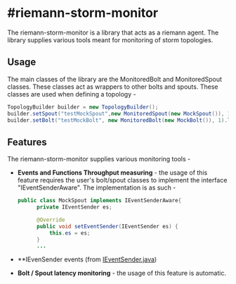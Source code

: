 #riemann-storm-monitor
=========

The riemann-storm-monitor is a library that acts as a riemann agent.
The library supplies various tools meant for monitoring of storm topologies.


## Usage ##
The main classes of the library are the MonitoredBolt and MonitoredSpout classes. These classes act as wrappers to other bolts and spouts.
These classes are used when defining a topology - 

```java
TopologyBuilder builder = new TopologyBuilder();
builder.setSpout("testMockSpout",new MonitoredSpout(new MockSpout()), 1);
builder.setBolt("testMockBolt", new MonitoredBolt(new MockBolt()), 1).localOrShuffleGrouping("testMockSpout");
```

## Features ##
The riemann-storm-monitor supplies various monitoring tools - 
* **Events and Functions Throughput measuring** - the usage of this feature requires the user's bolt/spout classes to implement the interface "IEventSenderAware".
  The implementation is as such - 
  ```java
  public class MockSpout implements IEventSenderAware{
        private IEventSender es;

        @Override
        public void setEventSender(IEventSender es) {
            this.es = es;
        }
        ...
  ```

* **IEvenSender events (from [IEventSender.java](src/main/java/com/forter/monitoring/IEventSender.java))

* **Bolt / Spout latency monitoring** - the usage of this feature is automatic.
